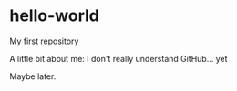 # hello-world
My first repository

A little bit about me: I don't really understand GitHub... yet


Maybe later.
